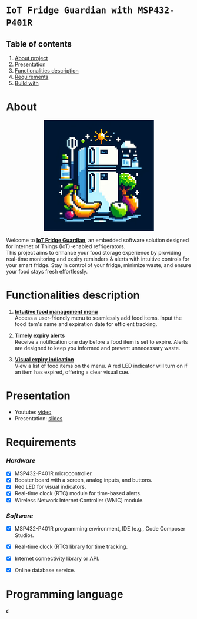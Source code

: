 # `IoT Fridge Guardian with MSP432-P401R`


## Table of contents
1. [About project](#about)
2. [Presentation](#presentation)
3. [Functionalities description](#functionalities-description)
4. [Requirements](#requirements)
5. [Build with](#programming-languages)


# About

<div align="center">
  <a> <img src="/Images/fridgeLogo.jpg" width="300" height="300"> </a>
</div>

Welcome to <ins>**IoT Fridge Guardian**</ins>, an embedded software solution designed for Internet of Things (IoT)-enabled refrigerators.  
This project aims to enhance your food storage experience by providing real-time monitoring and expiry reminders & alerts with intuitive controls for your smart fridge.
Stay in control of your fridge, minimize waste, and ensure your food stays fresh effortlessly.

# Functionalities description

1. <ins>**Intuitive food management menu**</ins>  
Access a user-friendly menu to seamlessly add food items. Input the food item's name and expiration date for efficient tracking.

2. <ins>**Timely expiry alerts**</ins>  
Receive a notification one day before a food item is set to expire. Alerts are designed to keep you informed and prevent unnecessary waste.

3. <ins>**Visual expiry indication**</ins>  
View a list of food items on the menu. A red LED indicator will turn on if an item has expired, offering a clear visual cue.


# Presentation

- Youtube: [video](...link)
- Presentation: [slides](...link)


# Requirements

### *Hardware*
- [X] MSP432-P401R microcontroller.
- [X] Booster board with a screen, analog inputs, and buttons.
- [X] Red LED for visual indicators.
- [X] Real-time clock (RTC) module for time-based alerts.
- [X] Wireless Network Internet Controller (WNIC) module.

### *Software*
- [X] MSP432-P401R programming environment, IDE (e.g., Code Composer Studio).
- [X] Real-time clock (RTC) library for time tracking.
- [X] Internet connectivity library or API.
- [X] Online database service.


# Programming language

***`C`***
